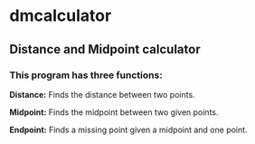 # dmcalculator
## **Distance and Midpoint calculator**
### This program has three functions:

**Distance:** Finds the distance between two points. 

**Midpoint:** Finds the midpoint between two given points.

**Endpoint:** Finds a missing point given a midpoint and one point.
